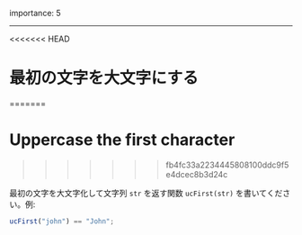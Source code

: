 importance: 5

---

<<<<<<< HEAD
# 最初の文字を大文字にする
=======
# Uppercase the first character
>>>>>>> fb4fc33a2234445808100ddc9f5e4dcec8b3d24c

最初の文字を大文字化して文字列 `str` を返す関数 `ucFirst(str)` を書いてください。例:

```js
ucFirst("john") == "John";
```
